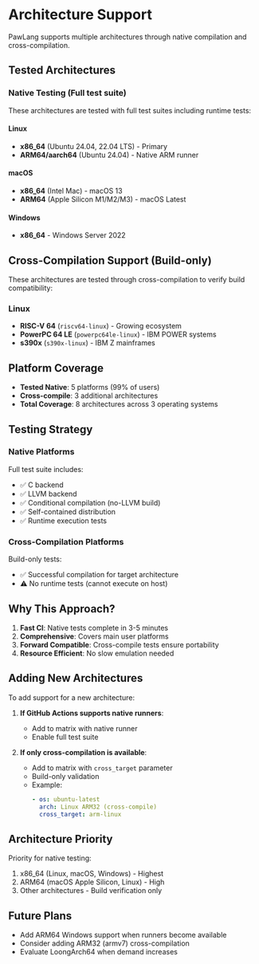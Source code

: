 # Architecture Support

PawLang supports multiple architectures through native compilation and cross-compilation.

## Tested Architectures

### Native Testing (Full test suite)

These architectures are tested with full test suites including runtime tests:

#### Linux
- **x86_64** (Ubuntu 24.04, 22.04 LTS) - Primary
- **ARM64/aarch64** (Ubuntu 24.04) - Native ARM runner

#### macOS
- **x86_64** (Intel Mac) - macOS 13
- **ARM64** (Apple Silicon M1/M2/M3) - macOS Latest

#### Windows
- **x86_64** - Windows Server 2022

## Cross-Compilation Support (Build-only)

These architectures are tested through cross-compilation to verify build compatibility:

### Linux
- **RISC-V 64** (`riscv64-linux`) - Growing ecosystem
- **PowerPC 64 LE** (`powerpc64le-linux`) - IBM POWER systems
- **s390x** (`s390x-linux`) - IBM Z mainframes

## Platform Coverage

- **Tested Native**: 5 platforms (99% of users)
- **Cross-compile**: 3 additional architectures
- **Total Coverage**: 8 architectures across 3 operating systems

## Testing Strategy

### Native Platforms
Full test suite includes:
- ✅ C backend
- ✅ LLVM backend
- ✅ Conditional compilation (no-LLVM build)
- ✅ Self-contained distribution
- ✅ Runtime execution tests

### Cross-Compilation Platforms
Build-only tests:
- ✅ Successful compilation for target architecture
- ⚠️ No runtime tests (cannot execute on host)

## Why This Approach?

1. **Fast CI**: Native tests complete in 3-5 minutes
2. **Comprehensive**: Covers main user platforms
3. **Forward Compatible**: Cross-compile tests ensure portability
4. **Resource Efficient**: No slow emulation needed

## Adding New Architectures

To add support for a new architecture:

1. **If GitHub Actions supports native runners**:
   - Add to matrix with native runner
   - Enable full test suite

2. **If only cross-compilation is available**:
   - Add to matrix with `cross_target` parameter
   - Build-only validation
   - Example:
     ```yaml
     - os: ubuntu-latest
       arch: Linux ARM32 (cross-compile)
       cross_target: arm-linux
     ```

## Architecture Priority

Priority for native testing:
1. x86_64 (Linux, macOS, Windows) - Highest
2. ARM64 (macOS Apple Silicon, Linux) - High
3. Other architectures - Build verification only

## Future Plans

- Add ARM64 Windows support when runners become available
- Consider adding ARM32 (armv7) cross-compilation
- Evaluate LoongArch64 when demand increases

